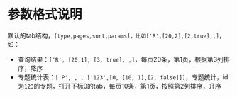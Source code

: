 # 参数格式说明

默认的tab结构，`[type,pages,sort,params]，比如['R',[20,2],[2,true],,]`，如：

* 查询结果：`['R', [20,1], [3, true], ,]`，每页20条，第1页，根据第3列排序，降序
* 专题统计表：`['P', , , ['123',[0, [10, 1],[2, false]]]`，专题统计，id为`123`的专题，打开下标0的tab，每页10条，第1页，按照第2列排序，升序

